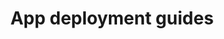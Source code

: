 ---
type: docs
title: "App deployment guides"
linkTitle: "Deployment guides"
description: "Learn how to deploy a Radius application to an environment"
weight: 200
---